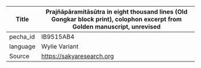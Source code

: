 |Title | Prajñāpāramitāsūtra in eight thousand lines (Old Gongkar block print), colophon excerpt from Golden manuscript, unrevised 
| --- | --- 
|pecha_id | IB9515AB4
|language | Wylie Variant
|Source | https://sakyaresearch.org